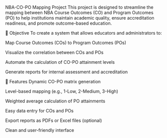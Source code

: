 NBA-CO-PO Mapping Project
This project is designed to streamline the mapping between NBA Course Outcomes (CO) and Program Outcomes (PO) to help institutions maintain academic quality, ensure accreditation readiness, and promote outcome-based education.

📌 Objective
To create a system that allows educators and administrators to:

Map Course Outcomes (COs) to Program Outcomes (POs)

Visualize the correlation between COs and POs

Automate the calculation of CO-PO attainment levels

Generate reports for internal assessment and accreditation

🚀 Features
Dynamic CO-PO matrix generation

Level-based mapping (e.g., 1-Low, 2-Medium, 3-High)

Weighted average calculation of PO attainments

Easy data entry for COs and POs

Export reports as PDFs or Excel files (optional)

Clean and user-friendly interface

